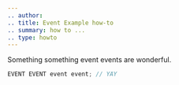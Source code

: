 ```yaml
---
.. author: 
.. title: Event Example how-to
.. summary: how to ...
.. type: howto
---
```



Something something event events are wonderful.
    
```cpp
EVENT EVENT event event; // YAY
```